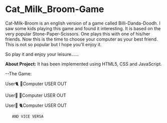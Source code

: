 # Cat_Milk_Broom-Game
Cat-Milk-Broom is an english version of a game called Billi-Danda-Doodh. I saw some kids playing this game and found it interesting. It is based on the very popular Stone-Paper-Scissors. One plays this with one of his/her friends. Now this is the time to choose your computer as your best friend. This is not so popular but I hope you'll enjoy it. 

So play it and enjoy your leisure......  

**About Project:**  It has been implemented using HTML5, CSS and JavaScript.

--The Game:


User🐈               🧹Computer
           USER OUT

User🧹               🥛Computer
           USER OUT

User🥛               🐈Computer 
           USER OUT

       AND VICE VERSA



